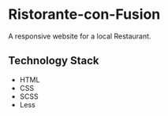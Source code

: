 # Ristorante-con-Fusion
A responsive website for a local Restaurant.

## Technology Stack
* HTML
* CSS
* SCSS
* Less
